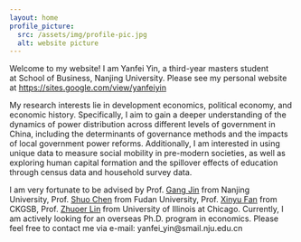 ```yaml
---
layout: home
profile_picture:
  src: /assets/img/profile-pic.jpg
  alt: website picture
---
```


<p>
  Welcome to my website! I am Yanfei Yin, a third-year masters student at School of Business, Nanjing University. Please see my personal website at <a href="https://sites.google.com/view/yanfeiyin/">https://sites.google.com/view/yanfeiyin</a>
<p>

<p>  
  My research interests lie in development economics, political economy, and economic history. Specifically, I aim to gain a deeper understanding of the dynamics of power distribution across different levels of government in China, including the determinants of governance methods and the impacts of local government power reforms. Additionally, I am interested in using unique data to measure social mobility in pre-modern societies, as well as exploring human capital formation and the spillover effects of education through census data and household survey data.
<p>

<p>
  I am very fortunate to be advised by Prof. <a href="http://nubs.nju.edu.cn/jg1/list.htm">Gang Jin</a> from Nanjing University, Prof. <a href="https://www.frankchenshuo.com/">Shuo Chen</a> from Fudan University, Prof. <a href="https://www.ckgsb.edu.cn/faculty/professor_team/detail/156/FANXinyu.html">Xinyu Fan</a> from CKGSB, Prof. <a href="https://www.zhuoerlin.org/home">Zhuoer Lin</a> from University of Illinois at Chicago. Currently, I am actively looking for an overseas Ph.D. program in economics. Please feel free to contact me via e-mail: yanfei_yin@smail.nju.edu.cn
</p>
